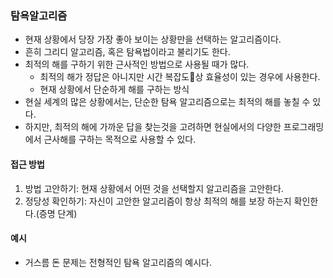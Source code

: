 ### 탐욕알고리즘
- 현재 상황에서 당장 가장 좋아 보이는 상황만을 선택하는 알고리즘이다.
- 흔히 그리디 알고리즘, 혹은 탐욕법이라고 불리기도 한다.
- 최적의 해를 구하기 위한 근사적인 방법으로 사용될 때가 많다.
	- 최적의 해가 정답은 아니지만 시간 복잡도상 효율성이 있는 경우에 사용한다.
	- 현재 상황에서 단순하게 해를 구하는 방식
- 현실 세계의 많은 상황에서는, 단순한 탐욕 알고리즘으로는 최적의 해를 놓칠 수 있다.
- 하지만, 최적의 해에 가까운 답을 찾는것을 고려하면 현실에서의 다양한 프로그래밍에서 근사해를 구하는 목적으로 사용할 수 있다.

#### 접근 방법
1. 방법 고안하기: 현재 상황에서 어떤 것을 선택할지 알고리즘을 고안한다.
2. 정당성 확인하기: 자신이 고안한 알고리즘이 항상 최적의 해를 보장 하는지 확인한다.(증명 단계)

#### 예시
- 거스름 돈 문제는 전형적인 탐욕 알고리즘의 예시다.